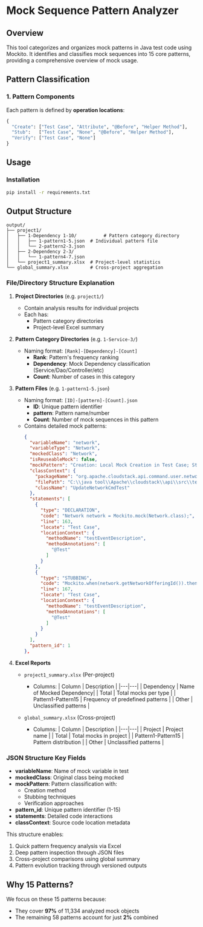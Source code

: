 
# Mock Sequence Pattern Analyzer

## Overview
This tool categorizes and organizes mock patterns in Java test code using Mockito. It identifies and classifies mock sequences into 15 core patterns, providing a comprehensive overview of mock usage.

## Pattern Classification
### 1. Pattern Components
Each pattern is defined by **operation locations**:
```python
{
  "Create": ["Test Case", "Attribute", "@Before", "Helper Method"],
  "Stub":   ["Test Case", "None", "@Before", "Helper Method"],
  "Verify": ["Test Case", "None"]
}
```


## Usage
### Installation
```bash
pip install -r requirements.txt
```



## Output Structure

```
output/
├── project1/
│   ├── 1-Dependency 1-10/          # Pattern category directory
│   │   ├── 1-pattern1-5.json  # Individual pattern file
│   │   └── 2-pattern2-3.json
│   ├── 2-Dependency 2-3/   
│   │   └── 1-pattern4-7.json
│   └── project1_summary.xlsx  # Project-level statistics
└── global_summary.xlsx        # Cross-project aggregation
```

### File/Directory Structure Explanation

1. **Project Directories** (e.g. `project1/`)
   - Contain analysis results for individual projects
   - Each has:
     - Pattern category directories
     - Project-level Excel summary

2. **Pattern Category Directories** (e.g. `1-Service-3/`)
   - Naming format: `[Rank]-[Dependency]-[Count]`
     - **Rank**: Pattern's frequency ranking
     - **Dependency**: Mock Dependency classification (Service/Dao/Controller/etc)
     - **Count**: Number of cases in this category

3. **Pattern Files** (e.g. `1-pattern1-5.json`)
   - Naming format: `[ID]-[pattern]-[Count].json`
     - **ID**: Unique pattern identifier
     - **pattern**: Pattern name/number
     - **Count**: Number of mock sequences in this pattern
   - Contains detailed mock patterns:
      ```json
      {
        "variableName": "network",
        "variableType": "Network",
        "mockedClass": "Network",
        "isReuseableMock": false,
        "mockPattern": "Creation: Local Mock Creation in Test Case; Stubbing: Test Case; Verification: None",
        "classContext": {
          "packageName": "org.apache.cloudstack.api.command.user.network",
          "filePath": "C:\\java tool\\Apache\\cloudstack\\api\\src\\test\\java\\org\\apache\\cloudstack\\api\\command\\user\\network\\UpdateNetworkCmdTest.java",
          "className": "UpdateNetworkCmdTest"
        },
        "statements": [
          {
            "type": "DECLARATION",
            "code": "Network network = Mockito.mock(Network.class);",
            "line": 163,
            "locate": "Test Case",
            "locationContext": {
              "methodName": "testEventDescription",
              "methodAnnotations": [
                "@Test"
              ]
            }
          },
          {
            "type": "STUBBING",
            "code": "Mockito.when(network.getNetworkOfferingId()).thenReturn(networkOfferingId);",
            "line": 167,
            "locate": "Test Case",
            "locationContext": {
              "methodName": "testEventDescription",
              "methodAnnotations": [
                "@Test"
              ]
            }
          }
        ],
        "pattern_id": 1
      },
      ```


4. **Excel Reports**
   - `project1_summary.xlsx` (Per-project)
     - Columns:
       | Column | Description |
       |---|---|
       | Dependency | Name of Mocked Dependency|
       | Total | Total mocks per type |
       | Pattern1-Pattern15 | Frequency of predefined patterns |
       | Other | Unclassified patterns |

   - `global_summary.xlsx` (Cross-project)
     - Columns:
       | Column | Description |
       |---|---|
       | Project | Project name |
       | Total | Total mocks in project |
       | Pattern1-Pattern15 | Pattern distribution |
       | Other | Unclassified patterns |

### JSON Structure Key Fields
- **variableName**: Name of mock variable in test
- **mockedClass**: Original class being mocked
- **mockPattern**: Pattern classification with:
  - Creation method
  - Stubbing techniques
  - Verification approaches
- **pattern_id**: Unique pattern identifier (1-15)
- **statements**: Detailed code interactions
- **classContext**: Source code location metadata

This structure enables:
1. Quick pattern frequency analysis via Excel
2. Deep pattern inspection through JSON files
3. Cross-project comparisons using global summary
4. Pattern evolution tracking through versioned outputs

## Why 15 Patterns?
We focus on these 15 patterns because:
- They cover **97%** of 11,334 analyzed mock objects
- The remaining 58 patterns account for just **2%** combined

